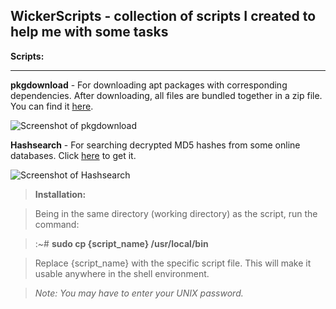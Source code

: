 
**WickerScripts - collection of scripts I created to help me with some tasks**
------------------------------------------------------------------------

**Scripts:**

---
**pkgdownload** - For downloading apt packages with corresponding dependencies. After downloading, all files are bundled together in a zip file. You can find it [here](https://github.com/wickerlabs/WickerScripts/blob/master/Shell/pkgdownload).

![Screenshot of pkgdownload](https://i.postimg.cc/sgM1FRDf/pkgdpwnload.png)

**Hashsearch** - For searching decrypted MD5 hashes from some online databases. Click [here](https://github.com/wickerlabs/WickerScripts/blob/master/Shell/hashsearch) to get it.
 
![Screenshot of Hashsearch](https://i.postimg.cc/bwsvZqfc/hashsearch.png)

> **Installation:**

> Being in the same directory (working directory) as the script, run the command:

> :~# **sudo cp {script_name} /usr/local/bin**

> Replace {script_name} with the specific script file. This will make it usable anywhere in the shell environment.

> *Note: You may have to enter your UNIX password.*
